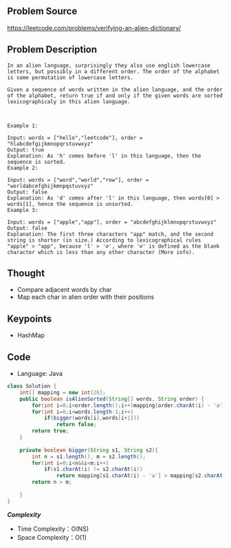 ## Problem Source
https://leetcode.com/problems/verifying-an-alien-dictionary/

## Problem Description
```
In an alien language, surprisingly they also use english lowercase letters, but possibly in a different order. The order of the alphabet is some permutation of lowercase letters.

Given a sequence of words written in the alien language, and the order of the alphabet, return true if and only if the given words are sorted lexicographicaly in this alien language.

 

Example 1:

Input: words = ["hello","leetcode"], order = "hlabcdefgijkmnopqrstuvwxyz"
Output: true
Explanation: As 'h' comes before 'l' in this language, then the sequence is sorted.
Example 2:

Input: words = ["word","world","row"], order = "worldabcefghijkmnpqstuvxyz"
Output: false
Explanation: As 'd' comes after 'l' in this language, then words[0] > words[1], hence the sequence is unsorted.
Example 3:

Input: words = ["apple","app"], order = "abcdefghijklmnopqrstuvwxyz"
Output: false
Explanation: The first three characters "app" match, and the second string is shorter (in size.) According to lexicographical rules "apple" > "app", because 'l' > '∅', where '∅' is defined as the blank character which is less than any other character (More info).
```

## Thought
- Compare adjacent words by char
- Map each char in alien order with their positions

## Keypoints
- HashMap


## Code
* Language: Java

```Java
class Solution {
    int[] mapping = new int[26];
    public boolean isAlienSorted(String[] words, String order) {
        for(int i=0;i<order.length();i++)mapping[order.charAt(i) - 'a'] = i;
        for(int i=0;i<words.length-1;i++)
            if(bigger(words[i],words[i+1]))
                return false;
        return true;
    }
    
    private boolean bigger(String s1, String s2){
        int n = s1.length(), m = s2.length();
        for(int i=0;i<n&&i<m;i++)
            if(s1.charAt(i) != s2.charAt(i))
                return mapping[s1.charAt(i) - 'a'] > mapping[s2.charAt(i) - 'a'];
        return n > m;
        
    }
}
```

***Complexity***

- Time Complexity：O(NS)
- Space Complexity：O(1)
